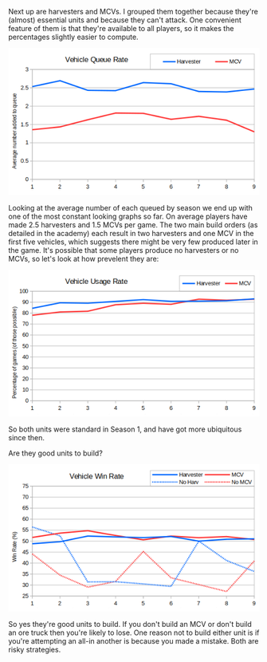 Next up are harvesters and MCVs.  I grouped them together because they're (almost) essential units and because they can't attack.  One convenient feature of them is that they're available to all players, so it makes the percentages slightly easier to compute.

![Harvesters and MCVs queued](023_vehicleQueued.png)

Looking at the average number of each queued by season we end up with one of the most constant looking graphs so far. On average players have made 2.5 harvesters and 1.5 MCVs per game.  The two main build orders (as detailed in the academy) each result in two harvesters and one MCV in the first five vehicles, which suggests there might be very few produced later in the game.  It's possible that some players produce no harvesters or no MCVs, so let's look at how prevelent they are:

![Harvesters and MCVs usage](023_vehicleUsageRate.png)

So both units were standard in Season 1, and have got more ubiquitous since then.

Are they good units to build?

![Harvesters and MCVs win rates](023_vehicleWinRate.png)

So yes they're good units to build. If you don't build an MCV or don't build an ore truck then you're likely to lose.  One reason not to build either unit is if you're attempting an all-in another is because you made a mistake. Both are risky strategies.
